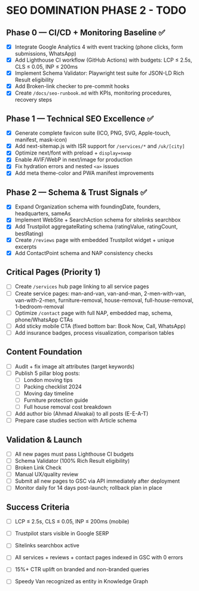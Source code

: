 # SEO DOMINATION PHASE 2 - TODO

## Phase 0 — CI/CD + Monitoring Baseline ✅
- [x] Integrate Google Analytics 4 with event tracking (phone clicks, form submissions, WhatsApp)
- [x] Add Lighthouse CI workflow (GitHub Actions) with budgets: LCP ≤ 2.5s, CLS ≤ 0.05, INP ≤ 200ms
- [x] Implement Schema Validator: Playwright test suite for JSON-LD Rich Result eligibility
- [x] Add Broken-link checker to pre-commit hooks
- [x] Create `/docs/seo-runbook.md` with KPIs, monitoring procedures, recovery steps

## Phase 1 — Technical SEO Excellence ✅
- [x] Generate complete favicon suite (ICO, PNG, SVG, Apple-touch, manifest, mask-icon)
- [x] Add next-sitemap.js with ISR support for `/services/*` and `/uk/[city]`
- [x] Optimize next/font with preload + `display=swap`
- [x] Enable AVIF/WebP in next/image for production
- [x] Fix hydration errors and nested `<a>` issues
- [x] Add meta theme-color and PWA manifest improvements

## Phase 2 — Schema & Trust Signals ✅
- [x] Expand Organization schema with foundingDate, founders, headquarters, sameAs
- [x] Implement WebSite + SearchAction schema for sitelinks searchbox
- [x] Add Trustpilot aggregateRating schema (ratingValue, ratingCount, bestRating)
- [x] Create `/reviews` page with embedded Trustpilot widget + unique excerpts
- [x] Add ContactPoint schema and NAP consistency checks

## Critical Pages (Priority 1)
- [ ] Create `/services` hub page linking to all service pages
- [ ] Create service pages: man-and-van, van-and-man, 2-men-with-van, van-with-2-men, furniture-removal, house-removal, full-house-removal, 1-bedroom-removal
- [ ] Optimize `/contact` page with full NAP, embedded map, schema, phone/WhatsApp CTAs
- [ ] Add sticky mobile CTA (fixed bottom bar: Book Now, Call, WhatsApp)
- [ ] Add insurance badges, process visualization, comparison tables

## Content Foundation
- [ ] Audit + fix image alt attributes (target keywords)
- [ ] Publish 5 pillar blog posts:
  - [ ] London moving tips
  - [ ] Packing checklist 2024
  - [ ] Moving day timeline
  - [ ] Furniture protection guide
  - [ ] Full house removal cost breakdown
- [ ] Add author bio (Ahmad Alwakai) to all posts (E-E-A-T)
- [ ] Prepare case studies section with Article schema

## Validation & Launch
- [ ] All new pages must pass Lighthouse CI budgets
- [ ] Schema Validator (100% Rich Result eligibility)
- [ ] Broken Link Check
- [ ] Manual UX/quality review
- [ ] Submit all new pages to GSC via API immediately after deployment
- [ ] Monitor daily for 14 days post-launch; rollback plan in place

## Success Criteria
- [ ] LCP ≤ 2.5s, CLS ≤ 0.05, INP ≤ 200ms (mobile)
- [ ] Trustpilot stars visible in Google SERP
- [ ] Sitelinks searchbox active
- [ ] All services + reviews + contact pages indexed in GSC with 0 errors
- [ ] 15%+ CTR uplift on branded and non-branded queries
- [ ] Speedy Van recognized as entity in Knowledge Graph

